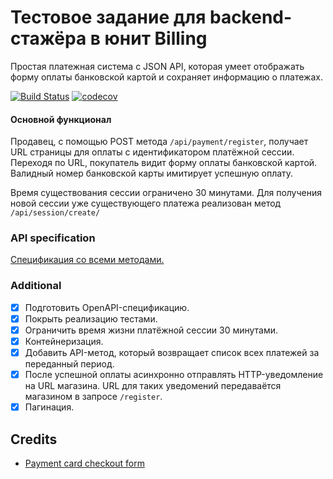 # Тестовое задание для backend-стажёра в юнит Billing
Простая платежная система c JSON API, которая умеет отображать форму оплаты банковской картой и сохраняет 
информацию о платежах.

[![Build Status](https://travis-ci.org/MrSmile2114/avito-billing.svg?branch=master)](https://travis-ci.org/MrSmile2114/avito-billing)
[![codecov](https://codecov.io/gh/MrSmile2114/avito-billing/branch/master/graph/badge.svg)](https://codecov.io/gh/MrSmile2114/avito-billing)

#### Основной функционал
Продавец, с помощью POST метода `/api/payment/register`, получает URL страницы для оплаты с 
идентификатором платёжной сессии.
Переходя по URL, покупатель видит форму оплаты банковской картой. Валидный номер банковской карты имитирует успешную 
оплату.

Время существования сессии ограничено 30 минутами. Для получения новой сессии уже существующего платежа реализован метод
`/api/session/create/`

### API specification
[Спецификация со всеми методами.][2]



### Additional
- [x] Подготовить OpenAPI-спецификацию.
- [x] Покрыть реализацию тестами.
- [x] Ограничить время жизни платёжной сессии 30 минутами.
- [x] Контейнеризация.
- [x] Добавить API-метод, который возвращает список всех платежей за переданный период.
- [x] После успешной оплаты асинхронно отправлять HTTP-уведомление на URL магазина. URL для таких уведомений передаваётся магазином в запросе `/register`.
- [x] Пагинация.

## Credits
* [Payment card checkout form][1]

[1]:https://codepen.io/simoberny/pen/XgEgGg
[2]:https://app.swaggerhub.com/apis-docs/MrSmile2114/avito-billing/
